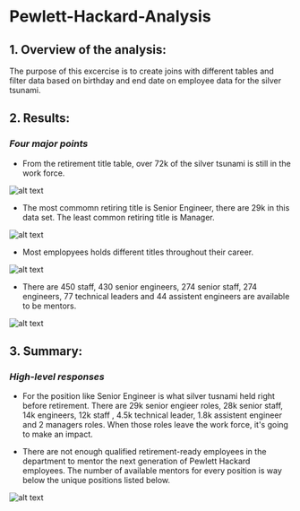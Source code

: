 # Pewlett-Hackard-Analysis
## **1. Overview of the analysis:**

The purpose of this excercise is to create joins with different tables and filter data based on birthday and end date on employee data for the silver tsunami.

## **2. Results:**
### _Four major points_ 
- From the retirement title table, over 72k of the silver tsunami is still in the work force.

![alt text](https://github.com/shuyaof/Pewlett_Hackard_Analysis/blob/main/Resources/employees%20current%20at%20work.PNG "employees current at work.PNG")

- The most commomn retiring title is Senior Engineer, there are 29k in this data set. The least common retiring title is Manager.

![alt text](https://github.com/shuyaof/Pewlett_Hackard_Analysis/blob/main/Resources/retiring_title.PNG "retiring_title.PNG")

- Most emplopyees holds different titles throughout their career. 

![alt text](https://github.com/shuyaof/Pewlett_Hackard_Analysis/blob/main/Resources/mutiple%20titles%20before%20retirement.PNG "mutiple titles before retirement.PNG")

- There are 450 staff, 430 senior engineers, 274 senior staff, 274 engineers, 77 technical leaders and 44 assistent engineers are available to be mentors.

![alt text](https://github.com/shuyaof/Pewlett_Hackard_Analysis/blob/main/Resources/mentorship_eligibility.PNG "mentorship_eligibility.PNG")

## **3. Summary:**
### _High-level responses_
- For the position like Senior Engineer is what silver tusnami held right before retirement. There are 29k senior engieer roles, 28k senior staff, 14k engineers, 12k staff , 4.5k technical leader, 1.8k assistent engineer and 2 managers roles. When those roles leave the work force, it's going to make an impact.

- There are not enough qualified retirement-ready employees in the department to mentor the next generation of Pewlett Hackard employees. The number of available mentors for every position is way below the unique positions listed below.

![alt text](https://github.com/shuyaof/Pewlett_Hackard_Analysis/blob/main/Resources/retiring_title.PNG "retiring_title.PNG")




